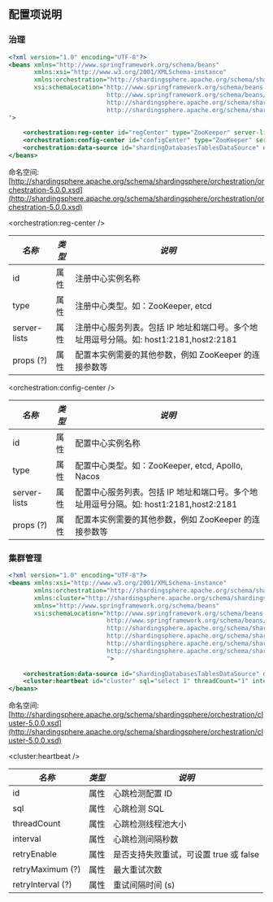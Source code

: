 
## 配置项说明

### 治理

```xml
<?xml version="1.0" encoding="UTF-8"?>
<beans xmlns="http://www.springframework.org/schema/beans"
       xmlns:xsi="http://www.w3.org/2001/XMLSchema-instance" 
       xmlns:orchestration="http://shardingsphere.apache.org/schema/shardingsphere/orchestration"
       xsi:schemaLocation="http://www.springframework.org/schema/beans
                           http://www.springframework.org/schema/beans/spring-beans.xsd
                           http://shardingsphere.apache.org/schema/shardingsphere/orchestration
                           http://shardingsphere.apache.org/schema/shardingsphere/orchestration/orchestration.xsd
">
    
    <orchestration:reg-center id="regCenter" type="ZooKeeper" server-lists="localhost:2181" />
    <orchestration:config-center id="configCenter" type="ZooKeeper" server-lists="localhost:2182" />
    <orchestration:data-source id="shardingDatabasesTablesDataSource" data-source-ref="realShardingDatabasesTablesDataSource" reg-center-ref="regCenter" config-center-ref="configCenter" overwrite="true" />
</beans>
```
命名空间: [http://shardingsphere.apache.org/schema/shardingsphere/orchestration/orchestration-5.0.0.xsd](http://shardingsphere.apache.org/schema/shardingsphere/orchestration/orchestration-5.0.0.xsd)

<orchestration:reg-center />

| *名称*         | *类型* | *说明*                                                                        |
| ------------- | ------ | ----------------------------------------------------------------------------- |
| id            | 属性   | 注册中心实例名称                                                                 |
| type          | 属性   | 注册中心类型。如：ZooKeeper, etcd                                                |
| server-lists  | 属性   | 注册中心服务列表。包括 IP 地址和端口号。多个地址用逗号分隔。如: host1:2181,host2:2181 |
| props (?)     | 属性   | 配置本实例需要的其他参数，例如 ZooKeeper 的连接参数等                               |

<orchestration:config-center />

| *名称*         | *类型* | *说明*                                                                         |
| ------------- | ------ | ----------------------------------------------------------------------------- |
| id            | 属性   | 配置中心实例名称                                                                 |
| type          | 属性   | 配置中心类型。如：ZooKeeper, etcd, Apollo, Nacos                                 |
| server-lists  | 属性   | 配置中心服务列表。包括 IP 地址和端口号。多个地址用逗号分隔。如: host1:2181,host2:2181 |
| props (?)     | 属性   | 配置本实例需要的其他参数，例如 ZooKeeper 的连接参数等                               |

### 集群管理

```xml
<?xml version="1.0" encoding="UTF-8"?>
<beans xmlns:xsi="http://www.w3.org/2001/XMLSchema-instance"
       xmlns:orchestration="http://shardingsphere.apache.org/schema/shardingsphere/orchestration"
       xmlns:cluster="http://shardingsphere.apache.org/schema/shardingsphere/cluster"
       xmlns="http://www.springframework.org/schema/beans"
       xsi:schemaLocation="http://www.springframework.org/schema/beans
                           http://www.springframework.org/schema/beans/spring-beans.xsd
                           http://shardingsphere.apache.org/schema/shardingsphere/orchestration
                           http://shardingsphere.apache.org/schema/shardingsphere/orchestration/orchestration.xsd
                           http://shardingsphere.apache.org/schema/shardingsphere/cluster
                           http://shardingsphere.apache.org/schema/shardingsphere/cluster/cluster.xsd
                           ">
 
    <orchestration:data-source id="shardingDatabasesTablesDataSource" data-source-ref="realShardingDatabasesTablesDataSource" reg-center-ref="regCenter" cluster-ref="cluster" />
    <cluster:heartbeat id="cluster" sql="select 1" threadCount="1" interval="60" retryEnable="false" retryMaximum="3" retryInterval="3"/>
</beans>
```

命名空间: [http://shardingsphere.apache.org/schema/shardingsphere/orchestration/cluster-5.0.0.xsd](http://shardingsphere.apache.org/schema/shardingsphere/orchestration/cluster-5.0.0.xsd)

<cluster:heartbeat />

| *名称*             | *类型* | *说明*                              |
| ----------------- | ------ | ----------------------------------- |
| id                | 属性   | 心跳检测配置 ID                       |
| sql               | 属性   | 心跳检测 SQL                         |
| threadCount       | 属性   | 心跳检测线程池大小                    |
| interval          | 属性   | 心跳检测间隔秒数                      |
| retryEnable       | 属性   | 是否支持失败重试，可设置 true 或 false |
| retryMaximum (?)  | 属性   | 最大重试次数                         |
| retryInterval (?) | 属性   | 重试间隔时间 (s)                     |
